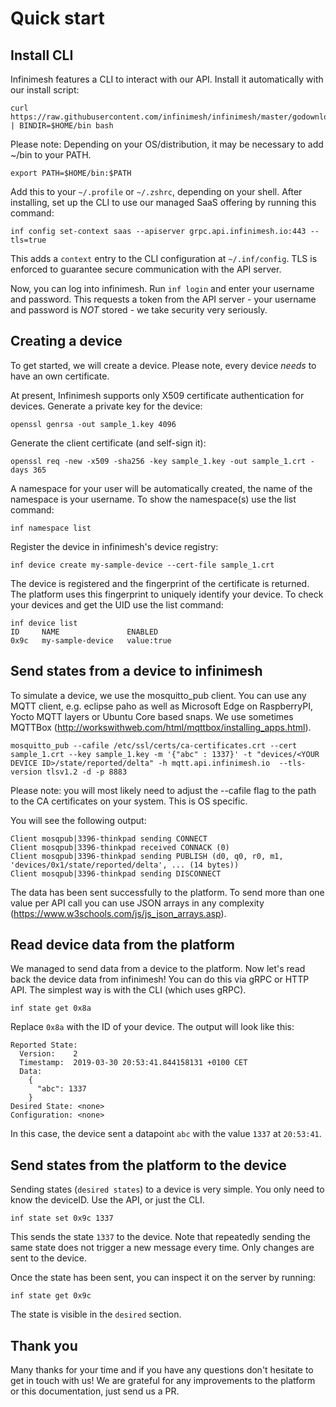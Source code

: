 # Quick start
## Install CLI
Infinimesh features a CLI to interact with our API.
Install it automatically with our install script:
```
curl https://raw.githubusercontent.com/infinimesh/infinimesh/master/godownloader.sh | BINDIR=$HOME/bin bash
```
Please note: Depending on your OS/distribution, it may be necessary to add ~/bin to your PATH.
```
export PATH=$HOME/bin:$PATH
```
Add this to your `~/.profile` or `~/.zshrc`, depending on your shell.
After installing, set up the CLI to use our managed SaaS offering by running this command:
```
inf config set-context saas --apiserver grpc.api.infinimesh.io:443 --tls=true
```
This adds a ```context``` entry to the CLI configuration at `~/.inf/config`. TLS is enforced to guarantee secure communication with the API server.

Now, you can log into infinimesh. Run ```inf login``` and enter your username and password. This requests a token from the API server - your username and password is *NOT* stored - we take security very seriously.

## Creating a device
To get started, we will create a device. Please note, every device _needs_ to have an own certificate.

At present, Infinimesh supports only X509 certificate authentication for devices.
Generate a private key for the device:
```
openssl genrsa -out sample_1.key 4096
```
Generate the client certificate (and self-sign it):
```
openssl req -new -x509 -sha256 -key sample_1.key -out sample_1.crt -days 365
```
A namespace for your user will be automatically created, the name of the namespace is your username. To show the namespace(s) use the list command:
```
inf namespace list
```
Register the device in infinimesh's device registry:
```
inf device create my-sample-device --cert-file sample_1.crt
```
The device is registered and the fingerprint of the certificate is returned. The platform uses this fingerprint to uniquely identify your device. To check your devices and get the UID use the list command:
```
inf device list
ID     NAME               ENABLED
0x9c   my-sample-device   value:true
```
## Send states from a device to infinimesh
To simulate a device, we use the mosquitto_pub client. You can use any MQTT client, e.g. eclipse paho as well as Microsoft Edge on RaspberryPI, Yocto MQTT layers or Ubuntu Core based snaps. We use sometimes MQTTBox (http://workswithweb.com/html/mqttbox/installing_apps.html).
```
mosquitto_pub --cafile /etc/ssl/certs/ca-certificates.crt --cert sample_1.crt --key sample_1.key -m '{"abc" : 1337}' -t "devices/<YOUR DEVICE ID>/state/reported/delta" -h mqtt.api.infinimesh.io  --tls-version tlsv1.2 -d -p 8883
```
Please note: you will most likely need to adjust the --cafile flag to the path to the CA certificates on your system. This is OS specific.

You will see the following output:
```
Client mosqpub|3396-thinkpad sending CONNECT
Client mosqpub|3396-thinkpad received CONNACK (0)
Client mosqpub|3396-thinkpad sending PUBLISH (d0, q0, r0, m1, 'devices/0x1/state/reported/delta', ... (14 bytes))
Client mosqpub|3396-thinkpad sending DISCONNECT
```
The data has been sent successfully to the platform. To send more than one value per API call you can use JSON arrays in any complexity (https://www.w3schools.com/js/js_json_arrays.asp).

## Read device data from the platform
We managed to send data from a device to the platform. Now let's read back the device data from infinimesh!
You can do this via gRPC or HTTP API. The simplest way is with the CLI (which uses gRPC).
```
inf state get 0x8a
```
Replace `0x8a` with the ID of your device.
The output will look like this:
```
Reported State:
  Version:    2
  Timestamp:  2019-03-30 20:53:41.844158131 +0100 CET
  Data:
    {
      "abc": 1337
    }
Desired State: <none>
Configuration: <none>
```
In this case, the device sent a datapoint `abc` with the value `1337` at `20:53:41`.

## Send states from the platform to the device
Sending states (`desired states`) to a device is very simple. You only need to know the deviceID.
Use the API, or just the CLI.

```
inf state set 0x9c 1337
```

This sends the state `1337` to the device. Note that repeatedly sending the same state does not trigger a new message every time. Only changes are sent to the device.

Once the state has been sent, you can inspect it on the server by running:
```
inf state get 0x9c
```

The state is visible in the `desired` section.

## Thank you

Many thanks for your time and if you have any questions don't hesitate to get in touch with us! We are grateful for any improvements to the platform or this documentation, just send us a PR.
